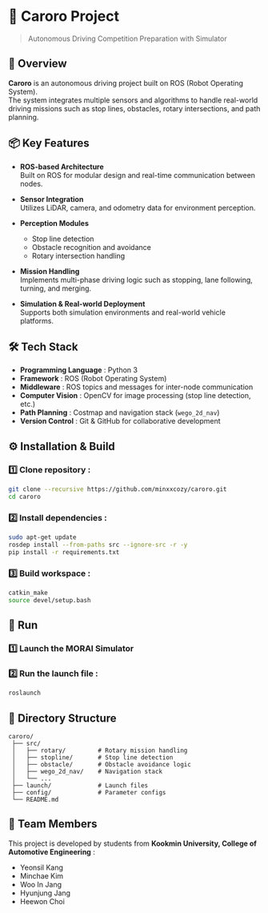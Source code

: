 # 🚗 Caroro Project 
> Autonomous Driving Competition Preparation with Simulator


## 🚀 Overview
**Caroro** is an autonomous driving project built on ROS (Robot Operating System).  
The system integrates multiple sensors and algorithms to handle real-world driving missions such as stop lines, obstacles, rotary intersections, and path planning.  


## 📦 Key Features
- **ROS-based Architecture**  
  Built on ROS for modular design and real-time communication between nodes.

- **Sensor Integration**  
  Utilizes LiDAR, camera, and odometry data for environment perception.

- **Perception Modules**  
  - Stop line detection  
  - Obstacle recognition and avoidance  
  - Rotary intersection handling  

- **Mission Handling**  
  Implements multi-phase driving logic such as stopping, lane following, turning, and merging.

- **Simulation & Real-world Deployment**  
  Supports both simulation environments and real-world vehicle platforms. 


## 🛠️ Tech Stack
- **Programming Language** : Python 3  
- **Framework** : ROS (Robot Operating System)  
- **Middleware** : ROS topics and messages for inter-node communication  
- **Computer Vision** : OpenCV for image processing (stop line detection, etc.)  
- **Path Planning** : Costmap and navigation stack (`wego_2d_nav`)  
- **Version Control** : Git & GitHub for collaborative development  


## ⚙️ Installation & Build
### 1️⃣ Clone repository :
```bash
git clone --recursive https://github.com/minxxcozy/caroro.git
cd caroro
```
### 2️⃣ Install dependencies :
```bash
sudo apt-get update
rosdep install --from-paths src --ignore-src -r -y
pip install -r requirements.txt
```
### 3️⃣ Build workspace :
```bash
catkin_make
source devel/setup.bash
```


## 🎯 Run
### 1️⃣ Launch the MORAI Simulator
### 2️⃣ Run the launch file :
```bash
roslaunch
```


## 📂 Directory Structure
```
caroro/
 ├── src/
 │   ├── rotary/         # Rotary mission handling
 │   ├── stopline/       # Stop line detection
 │   ├── obstacle/       # Obstacle avoidance logic
 │   ├── wego_2d_nav/    # Navigation stack
 │   └── ...
 ├── launch/             # Launch files
 ├── config/             # Parameter configs
 └── README.md
```


## 👥 Team Members
This project is developed by students from **Kookmin University, College of Automotive Engineering** :
- Yeonsil Kang  
- Minchae Kim  
- Woo In Jang  
- Hyunjung Jang  
- Heewon Choi  
